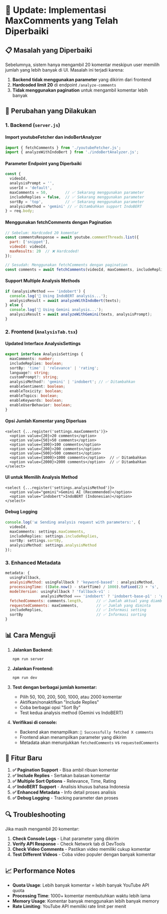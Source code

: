 # 🔧 Update: Implementasi MaxComments yang Telah Diperbaiki

## 📋 Masalah yang Diperbaiki

Sebelumnya, sistem hanya mengambil 20 komentar meskipun user memilih jumlah yang lebih banyak di UI. Masalah ini terjadi karena:

1. **Backend tidak menggunakan parameter** yang dikirim dari frontend
2. **Hardcoded limit 20** di endpoint `/analyze-comments`
3. **Tidak menggunakan pagination** untuk mengambil komentar lebih banyak

## 🚀 Perubahan yang Dilakukan

### 1. Backend (`server.js`)

#### Import youtubeFetcher dan indoBertAnalyzer
```javascript
import { fetchComments } from './youtubeFetcher.js';
import { analyzeWithIndoBert } from './indoBertAnalyzer.js';
```

#### Parameter Endpoint yang Diperbaiki
```javascript
const { 
  videoId, 
  analysisPrompt = '', 
  userId = 'default',
  maxComments = 50,        // ✅ Sekarang menggunakan parameter
  includeReplies = false,  // ✅ Sekarang menggunakan parameter  
  sortBy = 'top',          // ✅ Sekarang menggunakan parameter
  analysisMethod = 'gemini' // ✅ Ditambahkan support IndoBERT
} = req.body;
```

#### Menggunakan fetchComments dengan Pagination
```javascript
// Sebelum: Hardcoded 20 komentar
const commentsResponse = await youtube.commentThreads.list({
  part: ['snippet'],
  videoId: videoId,
  maxResults: 20  // ❌ Hardcoded!
});

// Sesudah: Menggunakan fetchComments dengan pagination
const comments = await fetchComments(videoId, maxComments, includeReplies, sortBy);
```

#### Support Multiple Analysis Methods
```javascript
if (analysisMethod === 'indobert') {
  console.log('🤖 Using IndoBERT analysis...');
  analysisResult = await analyzeWithIndoBert(texts);
} else {
  console.log('🤖 Using Gemini analysis...');
  analysisResult = await analyzeWithGemini(texts, analysisPrompt);
}
```

### 2. Frontend (`AnalysisTab.tsx`)

#### Updated Interface AnalysisSettings
```typescript
export interface AnalysisSettings {
  maxComments: number;
  includeReplies: boolean;
  sortBy: 'time' | 'relevance' | 'rating';
  language?: string;
  customPrompt?: string;
  analysisMethod?: 'gemini' | 'indobert'; // ✅ Ditambahkan
  enableSentiment: boolean;
  enableToxicity: boolean;
  enableTopics: boolean;
  enableKeywords: boolean;
  enableUserBehavior: boolean;
}
```

#### Opsi Jumlah Komentar yang Diperluas
```tsx
<select {...register('settings.maxComments')}>
  <option value={20}>20 comments</option>
  <option value={50}>50 comments</option>
  <option value={100}>100 comments</option>
  <option value={200}>200 comments</option>
  <option value={500}>500 comments</option>
  <option value={1000}>1000 comments</option>  // ✅ Ditambahkan
  <option value={2000}>2000 comments</option>  // ✅ Ditambahkan
</select>
```

#### UI untuk Memilih Analysis Method
```tsx
<select {...register('settings.analysisMethod')}>
  <option value="gemini">Gemini AI (Recommended)</option>
  <option value="indobert">IndoBERT (Indonesian)</option>
</select>
```

#### Debug Logging
```typescript
console.log('📊 Sending analysis request with parameters:', {
  videoId,
  maxComments: settings.maxComments,
  includeReplies: settings.includeReplies,
  sortBy: settings.sortBy,
  analysisMethod: settings.analysisMethod
});
```

### 3. Enhanced Metadata
```javascript
metadata: {
  usingFallback,
  analysisMethod: usingFallback ? 'keyword-based' : analysisMethod,
  processingTime: ((Date.now() - startTime) / 1000).toFixed(2) + 's',
  modelVersion: usingFallback ? 'fallback-v1' : 
                analysisMethod === 'indobert' ? 'indobert-base-p1' : 'gemini-2.0-flash-exp',
  fetchedComments: comments.length,      // ✅ Jumlah aktual yang diambil
  requestedComments: maxComments,        // ✅ Jumlah yang diminta
  includeReplies,                        // ✅ Informasi setting
  sortBy                                 // ✅ Informasi sorting
}
```

## 📊 Cara Menguji

1. **Jalankan Backend:**
   ```bash
   npm run server
   ```

2. **Jalankan Frontend:**
   ```bash
   npm run dev
   ```

3. **Test dengan berbagai jumlah komentar:**
   - Pilih 50, 100, 200, 500, 1000, atau 2000 komentar
   - Aktifkan/nonaktifkan "Include Replies"  
   - Coba berbagai opsi "Sort By"
   - Test kedua analysis method (Gemini vs IndoBERT)

4. **Verifikasi di console:**
   - Backend akan menampilkan: `💬 Successfully fetched X comments`
   - Frontend akan menampilkan parameter yang dikirim
   - Metadata akan menunjukkan `fetchedComments` vs `requestedComments`

## 🎯 Fitur Baru

1. **✅ Pagination Support** - Bisa ambil ribuan komentar
2. **✅ Include Replies** - Sertakan balasan komentar  
3. **✅ Multiple Sort Options** - Relevance, Time, Rating
4. **✅ IndoBERT Support** - Analisis khusus bahasa Indonesia
5. **✅ Enhanced Metadata** - Info detail proses analisis
6. **✅ Debug Logging** - Tracking parameter dan proses

## 🔍 Troubleshooting

Jika masih mengambil 20 komentar:

1. **Check Console Logs** - Lihat parameter yang dikirim
2. **Verify API Response** - Check Network tab di DevTools  
3. **Check Video Comments** - Pastikan video memiliki cukup komentar
4. **Test Different Videos** - Coba video populer dengan banyak komentar

## 📈 Performance Notes

- **Quota Usage**: Lebih banyak komentar = lebih banyak YouTube API quota
- **Processing Time**: 1000+ komentar membutuhkan waktu lebih lama
- **Memory Usage**: Komentar banyak menggunakan lebih banyak memory
- **Rate Limiting**: YouTube API memiliki rate limit per menit
